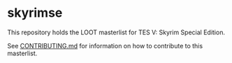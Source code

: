 # skyrimse

This repository holds the LOOT masterlist for TES V: Skyrim Special Edition.

See [CONTRIBUTING.md](CONTRIBUTING.md) for information on how to contribute to this masterlist.

